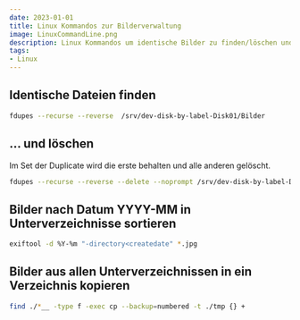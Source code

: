 ```yaml
---
date: 2023-01-01
title: Linux Kommandos zur Bilderverwaltung
image: LinuxCommandLine.png
description: Linux Kommandos um identische Bilder zu finden/löschen und Bilder nach Datum in Unterverzeichnisse einsortieren
tags: 
- Linux
---
```


## Identische Dateien finden

~~~bash
fdupes --recurse --reverse  /srv/dev-disk-by-label-Disk01/Bilder
~~~

## ... und löschen

Im Set der Duplicate wird die erste behalten und alle anderen gelöscht.

~~~bash
fdupes --recurse --reverse --delete --noprompt /srv/dev-disk-by-label-Disk01/Bilder
~~~

## Bilder nach Datum YYYY-MM in Unterverzeichnisse sortieren

~~~bash
exiftool -d %Y-%m "-directory<createdate" *.jpg
~~~

## Bilder aus allen Unterverzeichnissen in ein Verzeichnis kopieren

~~~bash
find ./*__ -type f -exec cp --backup=numbered -t ./tmp {} +
~~~
